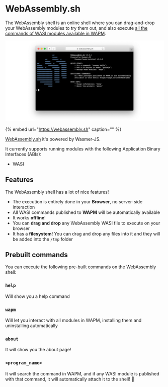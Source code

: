 # WebAssembly.sh

The WebAssembly shell is an online shell where you can drag-and-drop your WebAssembly modules to try them out, and also execute [all the commands of WASI modules available in WAPM](https://wapm.io/interface/wasi).

![](../.gitbook/assets/image%20%281%29.png)

{% embed url="https://webassembly.sh" caption="" %}

[WebAssembly.sh](https://webassembly.sh/) it's powered by Wasmer-JS.

It currently supports running modules with the following Application Binary Interfaces \(ABIs\):

* WASI

## Features

The WebAssembly shell has a lot of nice features!

* The execution is entirely done in your **Browser**, no server-side interaction
* All WASI commands published to **WAPM** will be automatically available
* It works **offline**!
* You can **drag and drop** any WebAssembly WASI file to execute on your browser
* It has a **filesystem**! You can drag and drop any files into it and they will be added into the `/tmp` folder

## Prebuilt commands

You can execute the following pre-built commands on the WebAssembly shell:

### `help`

Will show you a help command

### `wapm`

Will let you interact with all modules in WAPM, installing them and uninstalling automatically

### `about`

It will show you the about page!

### `<program_name>`

It will search the command in WAPM, and if any WASI module is published with that command, it will automatically attach it to the shell! 🎉

